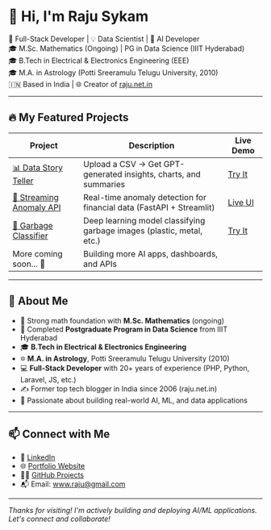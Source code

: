 # 👋 Hi, I'm Raju Sykam

🚀 Full-Stack Developer | 💡 Data Scientist | 🧠 AI Developer  
🎓 M.Sc. Mathematics (Ongoing) | PG in Data Science (IIIT Hyderabad)  
🎓 B.Tech in Electrical & Electronics Engineering (EEE)  
🎓 M.A. in Astrology (Potti Sreeramulu Telugu University, 2010)  
🇮🇳 Based in India | 🌐 Creator of [raju.net.in](http://raju.net.in)

---

## 🔥 My Featured Projects

| Project | Description | Live Demo |
|--------|-------------|-----------|
| [📊 Data Story Teller](https://github.com/SykamRaju/Data-Story-Teller) | Upload a CSV → Get GPT-generated insights, charts, and summaries | [Try It](https://data-story-teller.streamlit.app) |
| [🧠 Streaming Anomaly API](https://github.com/SykamRaju/Streaming-Anomaly-API) | Real-time anomaly detection for financial data (FastAPI + Streamlit) | [Live UI](https://streaming-anomaly-api.streamlit.app) |
| [🧪 Garbage Classifier](https://github.com/SykamRaju/ImageClassify-MLApp) | Deep learning model classifying garbage images (plastic, metal, etc.) | [Try It](https://huggingface.co/spaces/sykamraju/garbage-classifier-ui) |
| More coming soon... 🚧 | Building more AI apps, dashboards, and APIs |


---

## 📘 About Me

- 🔬 Strong math foundation with **M.Sc. Mathematics** (ongoing)
- 🧠 Completed **Postgraduate Program in Data Science** from IIIT Hyderabad
- 🎓 **B.Tech in Electrical & Electronics Engineering**
- 🔯 **M.A. in Astrology**, Potti Sreeramulu Telugu University (2010)
- 💻 **Full-Stack Developer** with 20+ years of experience (PHP, Python, Laravel, JS, etc.)
- ✍️ Former top tech blogger in India since 2006 (raju.net.in)
- 🧪 Passionate about building real-world AI, ML, and data applications

---

## 📫 Connect with Me

- 💼 [LinkedIn](https://www.linkedin.com/in/raju-s-97480a226/)
- 🌐 [Portfolio Website](http://raju.net.in)
- 🧑‍💻 [GitHub Projects](https://github.com/SykamRaju?tab=repositories)
- 📬 Email: www.raju@gmail.com

---

_Thanks for visiting! I'm actively building and deploying AI/ML applications. Let's connect and collaborate!_
